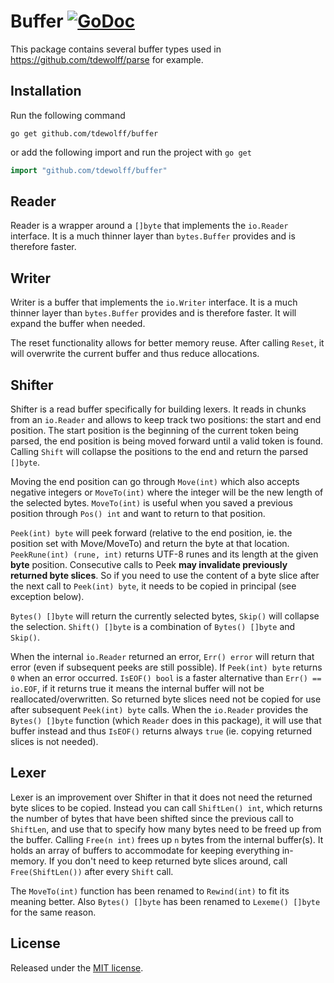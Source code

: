 # Buffer [![GoDoc](http://godoc.org/github.com/tdewolff/buffer?status.svg)](http://godoc.org/github.com/tdewolff/buffer)

This package contains several buffer types used in https://github.com/tdewolff/parse for example.

## Installation
Run the following command

	go get github.com/tdewolff/buffer

or add the following import and run the project with `go get`
``` go
import "github.com/tdewolff/buffer"
```

## Reader
Reader is a wrapper around a `[]byte` that implements the `io.Reader` interface. It is a much thinner layer than `bytes.Buffer` provides and is therefore faster.

## Writer
Writer is a buffer that implements the `io.Writer` interface. It is a much thinner layer than `bytes.Buffer` provides and is therefore faster. It will expand the buffer when needed.

The reset functionality allows for better memory reuse. After calling `Reset`, it will overwrite the current buffer and thus reduce allocations.

## Shifter
Shifter is a read buffer specifically for building lexers. It reads in chunks from an `io.Reader` and allows to keep track two positions: the start and end position. The start position is the beginning of the current token being parsed, the end position is being moved forward until a valid token is found. Calling `Shift` will collapse the positions to the end and return the parsed `[]byte`.

Moving the end position can go through `Move(int)` which also accepts negative integers or `MoveTo(int)` where the integer will be the new length of the selected bytes. `MoveTo(int)` is useful when you saved a previous position through `Pos() int` and want to return to that position.

`Peek(int) byte` will peek forward (relative to the end position, ie. the position set with Move/MoveTo) and return the byte at that location. `PeekRune(int) (rune, int)` returns UTF-8 runes and its length at the given **byte** position. Consecutive calls to Peek **may invalidate previously returned byte slices**. So if you need to use the content of a byte slice after the next call to `Peek(int) byte`, it needs to be copied in principal (see exception below).

`Bytes() []byte` will return the currently selected bytes, `Skip()` will collapse the selection. `Shift() []byte` is a combination of `Bytes() []byte` and `Skip()`.

When the internal `io.Reader` returned an error, `Err() error` will return that error (even if subsequent peeks  are still possible). If `Peek(int) byte` returns `0` when an error occurred. `IsEOF() bool` is a faster alternative than `Err() == io.EOF`, if it returns true it means the internal buffer will not be reallocated/overwritten. So returned byte slices need not be copied for use after subsequent `Peek(int) byte` calls. When the `io.Reader` provides the `Bytes() []byte` function (which `Reader` does in this package), it will use that buffer instead and thus `IsEOF()` returns always `true` (ie. copying returned slices is not needed).

## Lexer
Lexer is an improvement over Shifter in that it does not need the returned byte slices to be copied. Instead you can call `ShiftLen() int`, which returns the number of bytes that have been shifted since the previous call to `ShiftLen`, and use that to specify how many bytes need to be freed up from the buffer. Calling `Free(n int)` frees up `n` bytes from the internal buffer(s). It holds an array of buffers to accommodate for keeping everything in-memory. If you don't need to keep returned byte slices around, call `Free(ShiftLen())` after every `Shift` call.

The `MoveTo(int)` function has been renamed to `Rewind(int)` to fit its meaning better. Also `Bytes() []byte` has been renamed to `Lexeme() []byte` for the same reason.

## License
Released under the [MIT license](LICENSE.md).

[1]: http://golang.org/ "Go Language"
